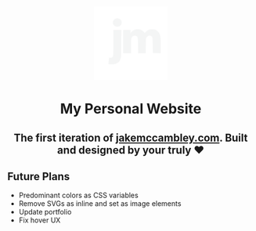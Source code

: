 <div align="center">
  <img alt="Headshot" src="./images/logo-new-nobrdr.svg" width="150"/>
</div>
<h1 align="center">My Personal Website </h1>
<h2 align="center">The first iteration of <a href="http://www.jakemccambley.com">jakemccambley.com</a>. Built and designed by your truly  ❤️</h2>

## Future Plans

- Predominant colors as CSS variables
- Remove SVGs as inline and set as image elements
- Update portfolio
- Fix hover UX
